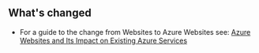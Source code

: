 <!-- not suitable for Mooncake -->

## What's changed
* For a guide to the change from Websites to Azure Websites see: [Azure Websites and Its Impact on Existing Azure Services](/documentation/services/web-sites/)
